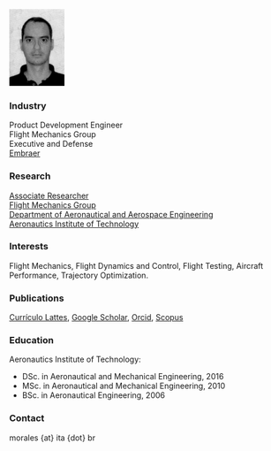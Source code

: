 <img src="/assets/images/foto-RG-CPF-Mauricio-Morales-atual-P&B.jpg" width="100">

### Industry
Product Development Engineer  
Flight Mechanics Group  
Executive and Defense  
[Embraer](www.embraer.com)

### Research 
[Associate Researcher](http://www.ita.br/~mauriciomorales)  
[Flight Mechanics Group](https://sites.google.com/view/labnewconcepts/flight-physics)  
[Department of Aeronautical and Aerospace Engineering](http://www.ita.br/aer)  
[Aeronautics Institute of Technology](http://www.ita.br)

### Interests
Flight Mechanics, Flight Dynamics and Control, Flight Testing, Aircraft Performance, Trajectory Optimization.

### Publications
[Currículo Lattes](http://lattes.cnpq.br/9213259689156118), [Google Scholar](https://scholar.google.com/citations?user=syECR14AAAAJ&hl), [Orcid](https://orcid.org/0000-0002-2911-9238), [Scopus](https://www.scopus.com/authid/detail.uri?authorId=57191905807)

### Education
Aeronautics Institute of Technology:
- DSc. in Aeronautical and Mechanical Engineering, 2016
- MSc. in Aeronautical and Mechanical Engineering, 2010
- BSc. in Aeronautical Engineering, 2006

### Contact
morales {at} ita {dot} br
